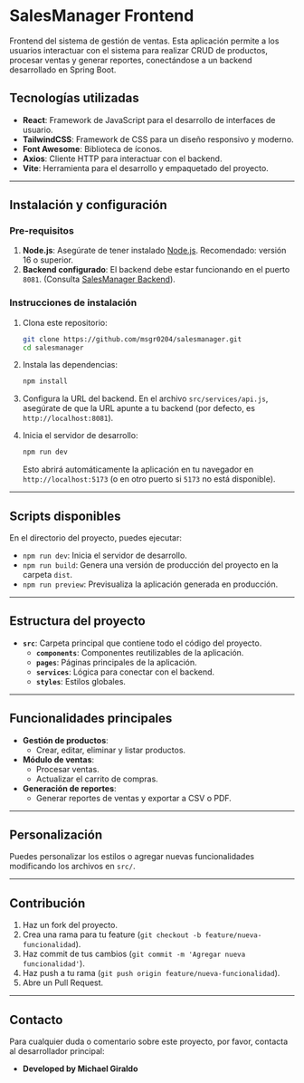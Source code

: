 # SalesManager Frontend

Frontend del sistema de gestión de ventas. Esta aplicación permite a los usuarios interactuar con el sistema para realizar CRUD de productos, procesar ventas y generar reportes, conectándose a un backend desarrollado en Spring Boot.

## Tecnologías utilizadas

- **React**: Framework de JavaScript para el desarrollo de interfaces de usuario.
- **TailwindCSS**: Framework de CSS para un diseño responsivo y moderno.
- **Font Awesome**: Biblioteca de íconos.
- **Axios**: Cliente HTTP para interactuar con el backend.
- **Vite**: Herramienta para el desarrollo y empaquetado del proyecto.

---

## Instalación y configuración

### Pre-requisitos

1. **Node.js**: Asegúrate de tener instalado [Node.js](https://nodejs.org/). Recomendado: versión 16 o superior.
2. **Backend configurado**: El backend debe estar funcionando en el puerto `8081`. (Consulta [SalesManager Backend](https://github.com/msgr0204/salesmanager-backend)).

### Instrucciones de instalación

1. Clona este repositorio:

   ```bash
   git clone https://github.com/msgr0204/salesmanager.git
   cd salesmanager
   ```

2. Instala las dependencias:

   ```bash
   npm install
   ```

3. Configura la URL del backend. En el archivo `src/services/api.js`, asegúrate de que la URL apunte a tu backend (por defecto, es `http://localhost:8081`).

4. Inicia el servidor de desarrollo:

   ```bash
   npm run dev
   ```

   Esto abrirá automáticamente la aplicación en tu navegador en `http://localhost:5173` (o en otro puerto si `5173` no está disponible).

---

## Scripts disponibles

En el directorio del proyecto, puedes ejecutar:

- `npm run dev`: Inicia el servidor de desarrollo.
- `npm run build`: Genera una versión de producción del proyecto en la carpeta `dist`.
- `npm run preview`: Previsualiza la aplicación generada en producción.

---

## Estructura del proyecto

- **`src`**: Carpeta principal que contiene todo el código del proyecto.
  - **`components`**: Componentes reutilizables de la aplicación.
  - **`pages`**: Páginas principales de la aplicación.
  - **`services`**: Lógica para conectar con el backend.
  - **`styles`**: Estilos globales.

---

## Funcionalidades principales

- **Gestión de productos**: 
  - Crear, editar, eliminar y listar productos.
- **Módulo de ventas**: 
  - Procesar ventas.
  - Actualizar el carrito de compras.
- **Generación de reportes**: 
  - Generar reportes de ventas y exportar a CSV o PDF.

---

## Personalización

Puedes personalizar los estilos o agregar nuevas funcionalidades modificando los archivos en `src/`.

---

## Contribución

1. Haz un fork del proyecto.
2. Crea una rama para tu feature (`git checkout -b feature/nueva-funcionalidad`).
3. Haz commit de tus cambios (`git commit -m 'Agregar nueva funcionalidad'`).
4. Haz push a tu rama (`git push origin feature/nueva-funcionalidad`).
5. Abre un Pull Request.

---

## Contacto

Para cualquier duda o comentario sobre este proyecto, por favor, contacta al desarrollador principal:

- **Developed by Michael Giraldo**

